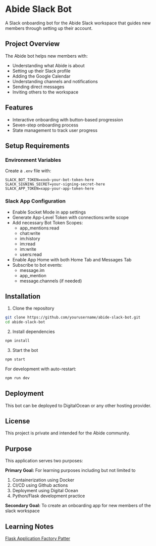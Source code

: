 # Abide Slack Bot

A Slack onboarding bot for the Abide Slack workspace that guides new members through setting up their account.

## Project Overview

The Abide bot helps new members with:
- Understanding what Abide is about
- Setting up their Slack profile
- Adding the Google Calendar
- Understanding channels and notifications
- Sending direct messages
- Inviting others to the workspace

## Features

- Interactive onboarding with button-based progression
- Seven-step onboarding process
- State management to track user progress

## Setup Requirements

### Environment Variables
Create a `.env` file with:
```
SLACK_BOT_TOKEN=xoxb-your-bot-token-here
SLACK_SIGNING_SECRET=your-signing-secret-here
SLACK_APP_TOKEN=xapp-your-app-token-here
```

### Slack App Configuration
- Enable Socket Mode in app settings
- Generate App-Level Token with connections:write scope
- Add necessary Bot Token Scopes:
  * app_mentions:read
  * chat:write
  * im:history
  * im:read
  * im:write
  * users:read
- Enable App Home with both Home Tab and Messages Tab
- Subscribe to bot events:
  * message.im
  * app_mention
  * message.channels (if needed)

## Installation

1. Clone the repository
```bash
git clone https://github.com/yourusername/abide-slack-bot.git
cd abide-slack-bot
```

2. Install dependencies
```bash
npm install
```

3. Start the bot
```bash
npm start
```

For development with auto-restart:
```bash
npm run dev
```

## Deployment

This bot can be deployed to DigitalOcean or any other hosting provider.

## License

This project is private and intended for the Abide community.

## Purpose

This application serves two purposes: 

**Primary Goal:** For learning purposes including but not limited to
1. Containerization using Docker
2. CI/CD using Github actions
3. Deployment using Digital Ocean
4. Python/Flask development practice

**Secondary Goal:** To create an onboarding app for new members of the slack workspace


## Learning Notes

[Flask Application Factory Patter](./notes/FLASK_APPLICATION_FACTORY_PATTERN.md)
